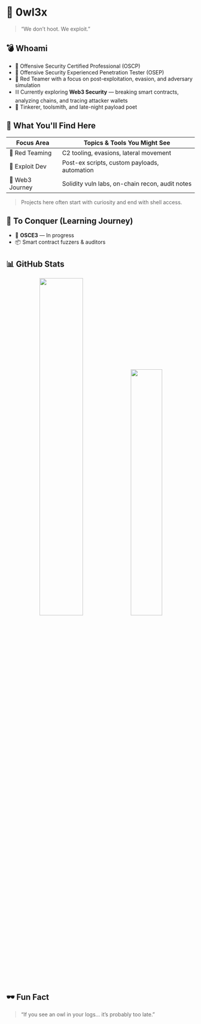 # 🦉 0wl3x

> “We don’t hoot. We exploit.”  

## 💣 Whoami

- 🧨 Offensive Security Certified Professional (OSCP)  
- 🎯 Offensive Security Experienced Penetration Tester (OSEP)  
- 🧠 Red Teamer with a focus on post-exploitation, evasion, and adversary simulation  
- ⛓ Currently exploring **Web3 Security** — breaking smart contracts, analyzing chains, and tracing attacker wallets  
- 🧪 Tinkerer, toolsmith, and late-night payload poet  


## 🧰 What You'll Find Here

| Focus Area     | Topics & Tools You Might See                      |
|----------------|--------------------------------------------------|
| 🐚 Red Teaming | C2 tooling, evasions, lateral movement            |
| 🎯 Exploit Dev | Post-ex scripts, custom payloads, automation     |
| 🧱 Web3 Journey | Solidity vuln labs, on-chain recon, audit notes |


> Projects here often start with curiosity and end with shell access.


## 🚧 To Conquer (Learning Journey)

- 🔄 **OSCE3** — In progress  
- 📦 Smart contract fuzzers & auditors  

## 📊 GitHub Stats

<p align="center">
  <img src="https://github-readme-stats.vercel.app/api?username=0wl3xSec&show_icons=true&theme=tokyonight&hide=issues" width="48%" />
  <img src="https://github-readme-stats.vercel.app/api/top-langs/?username=0wl3xSec&layout=compact&theme=tokyonight" width="41%" />
</p>


## 🕶️ Fun Fact

> “If you see an owl in your logs... it’s probably too late.”

